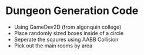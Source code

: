 # Dungeon Generation Code
- Using GameDev2D (from algonquin college)
- Place randomly sized boxes inside of a circle
- Seperate the sqaures using AABB Collision
- Pick out the main rooms by area 
